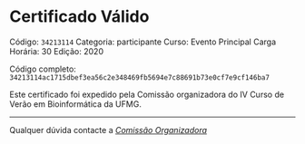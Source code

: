 # Certificado Válido

Código: `34213114`
Categoria: participante
Curso: Evento Principal
Carga Horária: 30
Edição: 2020


Código completo: `34213114ac1715dbef3ea56c2e348469fb5694e7c88691b73e0cf7e9cf146ba7`


Este certificado foi expedido pela Comissão organizadora do IV Curso de Verão em Bioinformática da UFMG.

----

Qualquer dúvida contacte a [_Comissão Organizadora_](<mailto:cursobioinfoufmg@gmail.com$subject=[Certificados]>)

